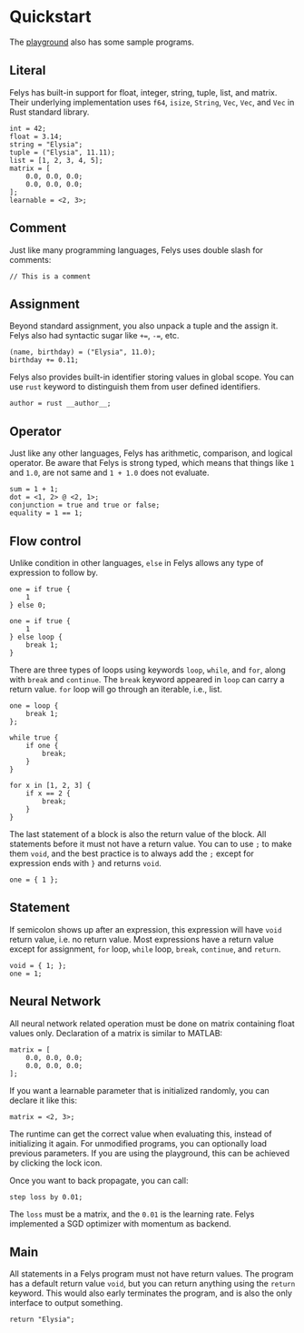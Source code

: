 # Quickstart

The [playground](https://exec.felys.dev) also has some sample programs.

## Literal

Felys has built-in support for float, integer, string, tuple, list, and matrix. Their underlying implementation uses `f64`, `isize`, `String`, `Vec`, `Vec`, and `Vec` in Rust standard library.

```
int = 42;
float = 3.14;
string = "Elysia";
tuple = ("Elysia", 11.11);
list = [1, 2, 3, 4, 5];
matrix = [
    0.0, 0.0, 0.0;
    0.0, 0.0, 0.0;
];
learnable = <2, 3>;
```

## Comment

Just like many programming languages, Felys uses double slash for comments:

```
// This is a comment
```

## Assignment

Beyond standard assignment, you also unpack a tuple and the assign it. Felys also had syntactic sugar like `+=`, `-=`, etc.

```
(name, birthday) = ("Elysia", 11.0);
birthday += 0.11;
```

Felys also provides built-in identifier storing values in global scope. You can use `rust` keyword to distinguish them from user defined identifiers.

```
author = rust __author__;
```

## Operator

Just like any other languages, Felys has arithmetic, comparison, and logical operator. Be aware that Felys is strong typed, which means that things like `1` and `1.0`, are not same and `1 + 1.0` does not evaluate.

```
sum = 1 + 1;
dot = <1, 2> @ <2, 1>;
conjunction = true and true or false;
equality = 1 == 1;
```

## Flow control

Unlike condition in other languages, `else` in Felys allows any type of expression to follow by.

```
one = if true {
    1
} else 0;

one = if true {
    1
} else loop {
    break 1;
}
```

There are three types of loops using keywords `loop`, `while`, and `for`, along with `break` and `continue`. The `break` keyword appeared in `loop` can carry a return value. `for` loop will go through an iterable, i.e., list.

```
one = loop {
    break 1;
};

while true {
    if one {
        break;
    }
}

for x in [1, 2, 3] {
    if x == 2 {
        break;
    }
}
```

The last statement of a block is also the return value of the block. All statements before it must not have a return value. You can to use `;` to make them `void`, and the best practice is to always add the `;` except for expression ends with `}` and returns `void`.

```
one = { 1 };
```

## Statement

If semicolon shows up after an expression, this expression will have `void` return value, i.e. no return value. Most expressions have a return value except for assignment, `for` loop, `while` loop, `break`, `continue`, and `return`.

```
void = { 1; };
one = 1;
```

## Neural Network

All neural network related operation must be done on matrix containing float values only. Declaration of a matrix is similar to MATLAB:

```
matrix = [
    0.0, 0.0, 0.0;
    0.0, 0.0, 0.0;
];
```

If you want a learnable parameter that is initialized randomly, you can declare it like this:

```
matrix = <2, 3>;
```

The runtime can get the correct value when evaluating this, instead of initializing it again. For unmodified programs, you can optionally load previous parameters. If you are using the playground, this can be achieved by clicking the lock icon.

Once you want to back propagate, you can call:

```
step loss by 0.01;
```

The `loss` must be a matrix, and the `0.01` is the learning rate. Felys implemented a SGD optimizer with momentum as backend.

## Main

All statements in a Felys program must not have return values. The program has a default return value `void`, but you can return anything using the `return` keyword. This would also early terminates the program, and is also the only interface to output something.

```
return "Elysia";
```
